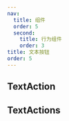```yaml
---
nav:
  title: 组件
  order: 5
  second:
    title: 行为组件
    order: 3
title: 文本按钮
order: 5
---
```


## TextAction

<code src="./demos/textaction.tsx" ></code>

## TextActions

<code src="./demos/textactions.tsx" ></code>
